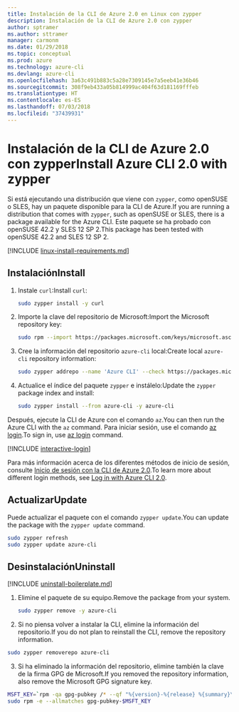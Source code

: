 ```yaml
---
title: Instalación de la CLI de Azure 2.0 en Linux con zypper
description: Instalación de la CLI de Azure 2.0 con zypper
author: sptramer
ms.author: sttramer
manager: carmonm
ms.date: 01/29/2018
ms.topic: conceptual
ms.prod: azure
ms.technology: azure-cli
ms.devlang: azure-cli
ms.openlocfilehash: 3a63c491b883c5a28e7309145e7a5eeb41e36b46
ms.sourcegitcommit: 308f9eb433a05b814999ac404f63d181169fffeb
ms.translationtype: HT
ms.contentlocale: es-ES
ms.lasthandoff: 07/03/2018
ms.locfileid: "37439931"
---
```

# <a name="install-azure-cli-20-with-zypper"></a><span data-ttu-id="8f6d7-103">Instalación de la CLI de Azure 2.0 con zypper</span><span class="sxs-lookup"><span data-stu-id="8f6d7-103">Install Azure CLI 2.0 with zypper</span></span>

<span data-ttu-id="8f6d7-104">Si está ejecutando una distribución que viene con `zypper`, como openSUSE o SLES, hay un paquete disponible para la CLI de Azure.</span><span class="sxs-lookup"><span data-stu-id="8f6d7-104">If you are running a distribution that comes with `zypper`, such as openSUSE or SLES, there is a package available for the Azure CLI.</span></span> <span data-ttu-id="8f6d7-105">Este paquete se ha probado con openSUSE 42.2 y SLES 12 SP 2.</span><span class="sxs-lookup"><span data-stu-id="8f6d7-105">This package has been tested with openSUSE 42.2 and SLES 12 SP 2.</span></span>

[!INCLUDE [linux-install-requirements.md](includes/linux-install-requirements.md)]

## <a name="install"></a><span data-ttu-id="8f6d7-106">Instalación</span><span class="sxs-lookup"><span data-stu-id="8f6d7-106">Install</span></span>

1. <span data-ttu-id="8f6d7-107">Instale `curl`:</span><span class="sxs-lookup"><span data-stu-id="8f6d7-107">Install `curl`:</span></span>

   ```bash
   sudo zypper install -y curl
   ```

2. <span data-ttu-id="8f6d7-108">Importe la clave del repositorio de Microsoft:</span><span class="sxs-lookup"><span data-stu-id="8f6d7-108">Import the Microsoft repository key:</span></span>

   ```bash
   sudo rpm --import https://packages.microsoft.com/keys/microsoft.asc
   ```

3. <span data-ttu-id="8f6d7-109">Cree la información del repositorio `azure-cli` local:</span><span class="sxs-lookup"><span data-stu-id="8f6d7-109">Create local `azure-cli` repository information:</span></span>

   ```bash
   sudo zypper addrepo --name 'Azure CLI' --check https://packages.microsoft.com/yumrepos/azure-cli azure-cli
   ```

4. <span data-ttu-id="8f6d7-110">Actualice el índice del paquete `zypper` e instálelo:</span><span class="sxs-lookup"><span data-stu-id="8f6d7-110">Update the `zypper` package index and install:</span></span>

   ```bash
   sudo zypper install --from azure-cli -y azure-cli
   ```

<span data-ttu-id="8f6d7-111">Después, ejecute la CLI de Azure con el comando `az`.</span><span class="sxs-lookup"><span data-stu-id="8f6d7-111">You can then run the Azure CLI with the `az` command.</span></span> <span data-ttu-id="8f6d7-112">Para iniciar sesión, use el comando [az login](/cli/azure/reference-index#az-login).</span><span class="sxs-lookup"><span data-stu-id="8f6d7-112">To sign in, use [az login](/cli/azure/reference-index#az-login) command.</span></span>

[!INCLUDE [interactive-login](includes/interactive-login.md)]

<span data-ttu-id="8f6d7-113">Para más información acerca de los diferentes métodos de inicio de sesión, consulte [Inicio de sesión con la CLI de Azure 2.0](authenticate-azure-cli.md).</span><span class="sxs-lookup"><span data-stu-id="8f6d7-113">To learn more about different login methods, see [Log in with Azure CLI 2.0](authenticate-azure-cli.md).</span></span>

## <a name="update"></a><span data-ttu-id="8f6d7-114">Actualizar</span><span class="sxs-lookup"><span data-stu-id="8f6d7-114">Update</span></span>

<span data-ttu-id="8f6d7-115">Puede actualizar el paquete con el comando `zypper update`.</span><span class="sxs-lookup"><span data-stu-id="8f6d7-115">You can update the package with the `zypper update` command.</span></span>

```bash
sudo zypper refresh
sudo zypper update azure-cli
```

## <a name="uninstall"></a><span data-ttu-id="8f6d7-116">Desinstalación</span><span class="sxs-lookup"><span data-stu-id="8f6d7-116">Uninstall</span></span>

[!INCLUDE [uninstall-boilerplate.md](includes/uninstall-boilerplate.md)]

1. <span data-ttu-id="8f6d7-117">Elimine el paquete de su equipo.</span><span class="sxs-lookup"><span data-stu-id="8f6d7-117">Remove the package from your system.</span></span>

    ```bash
    sudo zypper remove -y azure-cli
    ```

2. <span data-ttu-id="8f6d7-118">Si no piensa volver a instalar la CLI, elimine la información del repositorio.</span><span class="sxs-lookup"><span data-stu-id="8f6d7-118">If you do not plan to reinstall the CLI, remove the repository information.</span></span>

  ```bash
  sudo zypper removerepo azure-cli
  ```

3. <span data-ttu-id="8f6d7-119">Si ha eliminado la información del repositorio, elimine también la clave de la firma GPG de Microsoft.</span><span class="sxs-lookup"><span data-stu-id="8f6d7-119">If you removed the repository information, also remove the Microsoft GPG signature key.</span></span>

  ```bash
  MSFT_KEY=`rpm -qa gpg-pubkey /* --qf "%{version}-%{release} %{summary}\n" | grep Microsoft | awk '{print $1}'`
  sudo rpm -e --allmatches gpg-pubkey-$MSFT_KEY
  ```

